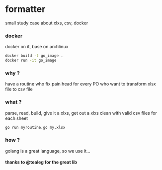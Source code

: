 # formatter
small study case about xlxs, csv, docker

### docker
docker on it, base on archlinux
```bash
docker build -t go_image .
docker run -it go_image
```

### why ?
have a routine who fix pain head for every PO who want to transform xlsx file to csv file

### what ?
parse, read, build, give it a xlxs, get out a xlxs clean with valid csv files for each sheet
```bash
go run myroutine.go my.xlsx
```
### how ?
golang is a great language, so we use it...

#### thanks to @tealeg for the great lib
